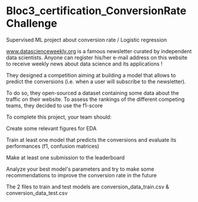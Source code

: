 # Bloc3_certification_ConversionRateChallenge
Supervised ML project about conversion rate / Logistic regression

www.datascienceweekly.org is a famous newsletter curated by independent data scientists.
Anyone can register his/her e-mail address on this website to receive weekly news about data science and its applications !


They designed a competition aiming at building a model that allows to predict the conversions (i.e. when a user will subscribe to the newsletter).

To do so, they open-sourced a dataset containing some data about the traffic on their website. To assess the rankings of the different competing teams, they decided to use the f1-score

To complete this project, your team should:

Create some relevant figures for EDA

Train at least one model that predicts the conversions and evaluate its performances (f1, confusion matrices)

Make at least one submission to the leaderboard

Analyze your best model's parameters and try to make some recommendations to improve the conversion rate in the future


The 2 files to train and test models are conversion_data_train.csv & conversion_data_test.csv
